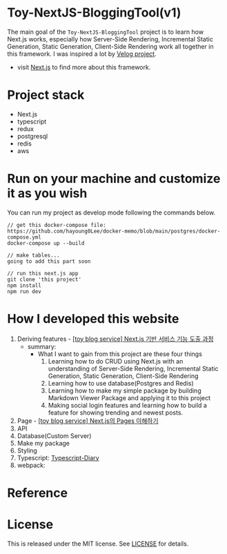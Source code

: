 # Toy-NextJS-BloggingTool(v1)

The main goal of the `Toy-NextJS-BloggingTool` project is to learn how Next.js works, especially how Server-Side Rendering, Incremental Static Generation, Static Generation, Client-Side Rendering work all together in this framework. I was inspired a lot by [Velog project](https://github.com/velopert/velog).

- visit [Next.js](https://nextjs.org) to find more about this framework.

# Project stack

- Next.js
- typescript
- redux
- postgresql
- redis
- aws

# Run on your machine and customize it as you wish

You can run my project as develop mode following the commands below.

```
// get this docker-compose file: https://github.com/hayoung0Lee/docker-memo/blob/main/postgres/docker-compose.yml
docker-compose up --build

// make tables...
going to add this part soon

// run this next.js app
git clone 'this project'
npm install
npm run dev
```

# How I developed this website

1. Deriving features - [[toy blog service] Next.js 기반 서비스 기능 도출 과정](https://mytutorials.tistory.com/341)
   - summary:
     - What I want to gain from this project are these four things
       1. Learning how to do CRUD using Next.js with an understanding of Server-Side Rendering, Incremental Static Generation, Static Generation, Client-Side Rendering
       2. Learning how to use database(Postgres and Redis)
       3. Learning how to make my simple package by building Markdown Viewer Package and applying it to this project
       4. Making social login features and learning how to build a feature for showing trending and newest posts.
2. Page - [[toy blog service] Next.js의 Pages 이해하기](https://mytutorials.tistory.com/342)
3. API
4. Database(Custom Server)
5. Make my package
6. Styling
7. Typescript: [Typescript-Diary](https://github.com/hayoung0Lee/Typescript-Diary)
8. webpack:

<!-- 8. Authentication
1. Database
2. Redis
3.  CRUD
4.  Throttle, Debounce
5.  Deploy with AWS -->

# Reference

# License

This is released under the MIT license. See [LICENSE](LICENSE) for details.
